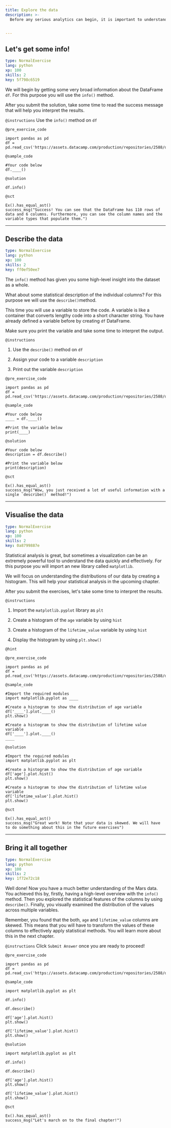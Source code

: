```yaml
---
title: Explore the data
description: >-
  Before any serious analytics can begin, it is important to understand your data better. We do this by performing Exploratory Data Analysis (EDA). A few of the available EDA methods will be covered in this chapter.


---
```

## Let's get some info!

```yaml
type: NormalExercise
lang: python
xp: 100
skills: 2
key: 5f798c6519
```

We will begin by getting some very broad information about the DataFrame `df`. For this purpose you will use the `info()` method.

After you submit the solution, take some time to read the success message that will help you interpret the results.

`@instructions`
Use the `info()` method on `df`


`@pre_exercise_code`
```{python}
import pandas as pd
df = pd.read_csv('https://assets.datacamp.com/production/repositories/2588/datasets/73d9f6626d0059203da53d733f5f781c4c9aed32/mars_data.csv')
```
`@sample_code`
```{python}
#Your code below
df.____()
```
`@solution`
```{python}
df.info()
```
`@sct`
```{python}
Ex().has_equal_ast()
success_msg("Success! You can see that the DataFrame has 110 rows of data and 6 columns. Furthermore, you can see the column names and the variable types that populate them.")
```





---
## Describe the data

```yaml
type: NormalExercise
lang: python
xp: 100
skills: 2
key: ff0ef50ee7
```

The `info()` method has given you some high-level insight into the dataset as a whole.

What about some statistical description of the individual columns? For this purpose we will use the `describe()`method.

This time you will use a variable to store the code. A variable is like a container that converts lengthy code into a short character string. You have already defined a variable before by creating `df` DataFrame.

Make sure you print the variable and take some time to interpret the output.

`@instructions`
1) Use the `describe()` method on `df`

2) Assign your code to a variable `description`

3) Print out the variable `description`


`@pre_exercise_code`
```{python}
import pandas as pd
df = pd.read_csv('https://assets.datacamp.com/production/repositories/2588/datasets/73d9f6626d0059203da53d733f5f781c4c9aed32/mars_data.csv')
```
`@sample_code`
```{python}
#Your code below
____ = df.____()

#Print the variable below
print(____)
```
`@solution`
```{python}
#Your code below
description = df.describe()

#Print the variable below
print(description)
```
`@sct`
```{python}
Ex().has_equal_ast()
success_msg("Wow, you just received a lot of useful information with a single `describe()` method!")
```





---
## Visualise the data

```yaml
type: NormalExercise
lang: python
xp: 100
skills: 2
key: 0a8799887e
```

Statistical analysis is great, but sometimes a visualization can be an extremely powerful tool to understand the data quickly and effectively. For this purpose you will import an new library called `matplotlib`.

We will focus on understanding the distributions of our data by creating a histogram. This will help your statistical analysis in the upcoming chapter. 

After you submit the exercises, let's take some time to interpret the results.

`@instructions`
1) Import the `matplotlib.pyplot` library as `plt`

2) Create a histogram of the `age` variable by using `hist`

3) Create a histogram of the `lifetime_value` variable by using `hist`

4) Display the histogram by using `plt.show()`

`@hint`


`@pre_exercise_code`
```{python}
import pandas as pd
df = pd.read_csv('https://assets.datacamp.com/production/repositories/2588/datasets/e8c7de0372cfe29b1be7bad2b16e28e2e9a56d01/mars_data.csv')
```
`@sample_code`
```{python}
#Import the required modules
import matplotlib.pyplot as ____

#Create a histogram to show the distribution of age variable
df['____'].plot.____()
plt.show()

#Create a histogram to show the distribution of lifetime value variable 
df['____'].plot.____()
____
```
`@solution`
```{python}
#Import the required modules
import matplotlib.pyplot as plt

#Create a histogram to show the distribution of age variable
df['age'].plot.hist()
plt.show()

#Create a histogram to show the distribution of lifetime value variable 
df['lifetime_value'].plot.hist()
plt.show()
```
`@sct`
```{python}
Ex().has_equal_ast()
success_msg("Great work! Note that your data is skewed. We will have to do something about this in the future exercises")
```


---
## Bring it all together

```yaml
type: NormalExercise
lang: python
xp: 100
skills: 2
key: 1f72e72c18
```

Well done! Now you have a much better understanding of the Mars data. You achieved this by, firstly, having a high-level overview with the `info()` method. Then you explored the statistical features of the columns by using `describe()`. Finally, you visually examined the distribution of the values across multiple variables. 

Remember, you found that the both, `age` and `lifetime_value` columns are skewed. This means that you will have to transform the values of these columns to effectively apply statistical methods. You will learn more about this in the next chapter.

`@instructions`
Click `Submit Answer` once you are ready to proceed!

`@pre_exercise_code`
```{python}
import pandas as pd
df = pd.read_csv('https://assets.datacamp.com/production/repositories/2588/datasets/e8c7de0372cfe29b1be7bad2b16e28e2e9a56d01/mars_data.csv')
```
`@sample_code`
```{python}
import matplotlib.pyplot as plt

df.info()

df.describe()

df['age'].plot.hist()
plt.show()

df['lifetime_value'].plot.hist()
plt.show()
```
`@solution`
```{python}
import matplotlib.pyplot as plt

df.info()

df.describe()

df['age'].plot.hist()
plt.show()

df['lifetime_value'].plot.hist()
plt.show()
```
`@sct`
```{python}
Ex().has_equal_ast()
success_msg("Let's march on to the final chapter!")




